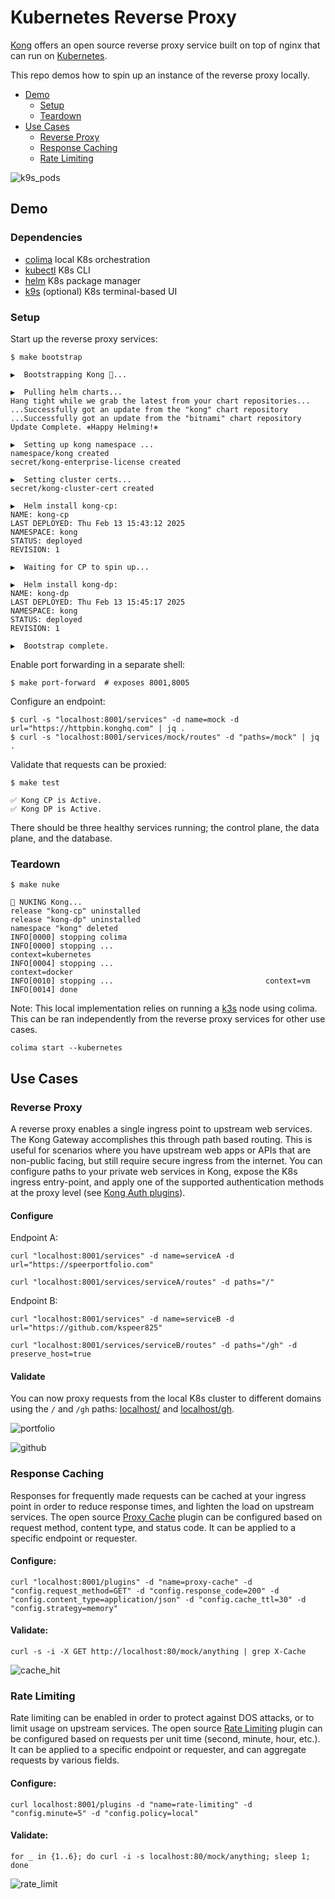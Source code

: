 # Kubernetes Reverse Proxy

[Kong](https://konghq.com/) offers an open source reverse proxy service built on top of nginx that can run on [Kubernetes](https://docs.konghq.com/gateway/3.8.x/install/kubernetes/proxy/).

This repo demos how to spin up an instance of the reverse proxy locally.

- [Demo](#demo)
  - [Setup](#setup)
  - [Teardown](#teardown)
- [Use Cases](#use-cases)
  - [Reverse Proxy](#reverse-proxy)
  - [Response Caching](#response-caching)
  - [Rate Limiting](#rate-limiting)

![k9s_pods](./images/k9s-pods.png)

## Demo

### Dependencies
* [colima](https://github.com/abiosoft/colima) local K8s orchestration
* [kubectl](https://kubernetes.io/docs/tasks/tools/install-kubectl-macos/) K8s CLI
* [helm](https://helm.sh/docs/intro/quickstart/) K8s package manager
* [k9s](https://k9scli.io/) (optional) K8s terminal-based UI

### Setup
Start up the reverse proxy services:
```
$ make bootstrap

▶️  Bootstrapping Kong 🦍...

▶️  Pulling helm charts...
Hang tight while we grab the latest from your chart repositories...
...Successfully got an update from the "kong" chart repository
...Successfully got an update from the "bitnami" chart repository
Update Complete. ⎈Happy Helming!⎈

▶️  Setting up kong namespace ...
namespace/kong created
secret/kong-enterprise-license created

▶️  Setting cluster certs...
secret/kong-cluster-cert created

▶️  Helm install kong-cp:
NAME: kong-cp
LAST DEPLOYED: Thu Feb 13 15:43:12 2025
NAMESPACE: kong
STATUS: deployed
REVISION: 1

▶️  Waiting for CP to spin up...

▶️  Helm install kong-dp:
NAME: kong-dp
LAST DEPLOYED: Thu Feb 13 15:45:17 2025
NAMESPACE: kong
STATUS: deployed
REVISION: 1

▶️  Bootstrap complete.
```

Enable port forwarding in a separate shell:
```
$ make port-forward  # exposes 8001,8005
```
Configure an endpoint:
```
$ curl -s "localhost:8001/services" -d name=mock -d url="https://httpbin.konghq.com" | jq .
$ curl -s "localhost:8001/services/mock/routes" -d "paths=/mock" | jq .
```
Validate that requests can be proxied:
```
$ make test

✅ Kong CP is Active.
✅ Kong DP is Active.
```
There should be three healthy services running; the control plane, the data plane, and the database.

### Teardown
```
$ make nuke

🧨 NUKING Kong...
release "kong-cp" uninstalled
release "kong-dp" uninstalled
namespace "kong" deleted
INFO[0000] stopping colima
INFO[0000] stopping ...                                  context=kubernetes
INFO[0004] stopping ...                                  context=docker
INFO[0010] stopping ...                                  context=vm
INFO[0014] done
```

Note: This local implementation relies on running a [k3s](https://k3s.io/) node using colima. This can be ran independently from the reverse proxy services for other use cases.
```
colima start --kubernetes
```

## Use Cases

### Reverse Proxy

A reverse proxy enables a single ingress point to upstream web services. The Kong Gateway accomplishes this through path based routing. This is useful for scenarios where you have upstream web apps or APIs that are non-public facing, but still require secure ingress from the internet. You can configure paths to your private web services in Kong, expose the K8s ingress entry-point, and apply one of the supported authentication methods at the proxy level (see [Kong Auth plugins](https://docs.konghq.com/hub/?tier=free&category=authentication)).

#### Configure
Endpoint A:
```
curl "localhost:8001/services" -d name=serviceA -d url="https://speerportfolio.com"

curl "localhost:8001/services/serviceA/routes" -d paths="/"
```

Endpoint B:
```
curl "localhost:8001/services" -d name=serviceB -d url="https://github.com/kspeer825"

curl "localhost:8001/services/serviceB/routes" -d paths="/gh" -d preserve_host=true
```

#### Validate

You can now proxy requests from the local K8s cluster to different domains using the `/` and `/gh` paths: [localhost/](https://localhost/) and [localhost/gh](https://localhost/gh).

![portfolio](./images/portfolio.png)

![github](./images/github.png)

### Response Caching

Responses for frequently made requests can be cached at your ingress point in order to reduce response times, and lighten the load on upstream services. The open source [Proxy Cache](https://docs.konghq.com/hub/kong-inc/proxy-cache/) plugin can be configured based on request method, content type, and status code. It can be applied to a specific endpoint or requester.

#### Configure:
```
curl "localhost:8001/plugins" -d "name=proxy-cache" -d "config.request_method=GET" -d "config.response_code=200" -d "config.content_type=application/json" -d "config.cache_ttl=30" -d "config.strategy=memory"
```

#### Validate:
```
curl -s -i -X GET http://localhost:80/mock/anything | grep X-Cache
```

![cache_hit](./images/cache-hit.png)


### Rate Limiting

Rate limiting can be enabled in order to protect against DOS attacks, or to limit usage on upstream services. The open source [Rate Limiting](https://docs.konghq.com/hub/kong-inc/rate-limiting/) plugin can be configured based on requests per unit time (second, minute, hour, etc.). It can be applied to a specific endpoint or requester, and can aggregate requests by various fields.

#### Configure:
```
curl localhost:8001/plugins -d "name=rate-limiting" -d "config.minute=5" -d "config.policy=local"

```

#### Validate:
```
for _ in {1..6}; do curl -i -s localhost:80/mock/anything; sleep 1; done
```

![rate_limit](./images/rate-limit.png)
